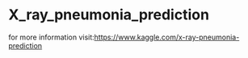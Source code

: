 # X_ray_pneumonia_prediction
for more information visit:https://www.kaggle.com/x-ray-pneumonia-prediction

